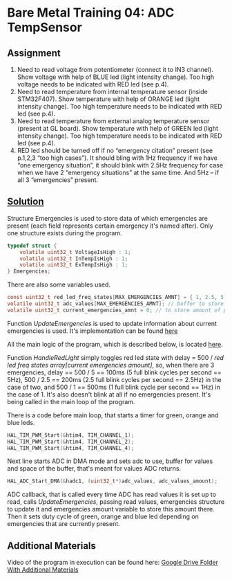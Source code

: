 # Bare Metal Training 04: ADC TempSensor

## Assignment
1. Need to read voltage from potentiometer (connect it to IN3 channel). Show voltage with help of BLUE led (light intensity change). Too high voltage needs to be indicated with RED led (see p.4).
2. Need to read temperature from internal temperature sensor (inside STM32F407). Show temperature with help of ORANGE led (light intensity change). Too high temperature needs to be indicated with RED led (see p.4).
3. Need to read temperature from external analog temperature sensor (present at GL board). Show temperature with help of GREEN led (light intensity change). Too high temperature needs to be indicated with RED led (see p.4).
4. RED led should be turned off if no “emergency citation” present (see p.1,2,3 “too high cases”). It should bling with 1Hz frequency if we have “one emergency situation”, it should blink with 2.5Hz frequency for case when we have 2 “emergency situations” at the same time. And 5Hz – if all 3 “emergencies” present.

## [Solution](Core/)
Structure Emergencies is used to store data of which emergencies are present (each field represents certain emergency it's named after). Only one structure exists during the program.
```c
typedef struct {
	volatile uint32_t VoltageIsHigh : 1;
	volatile uint32_t InTempIsHigh : 1;
	volatile uint32_t ExTempIsHigh : 1;
} Emergencies;
```
There are also some variables used.
```c
const uint32_t red_led_freq_states[MAX_EMERGENCIES_AMNT] = { 1, 2.5, 5 }; // stores dividers for red led frequency so it could be 5Hz, 2.5Hz and 1Hz depending on emergencies amount
volatile uint32_t adc_values[MAX_EMERGENCIES_AMNT]; // buffer to store values from adc
volatile uint32_t current_emergencies_amnt = 0; // to store amount of present emergencies
```
Function *UpdateEmergencies* is used to update information about current emergencies is used. It's implementation can be found [here](Core/Src/app_data.c)

All the main logic of the program, which is described below, is located [here](Core/Src/main.c).

Function *HandleRedLight* simply toggles red led state with delay = 500 / *red led freq states array[current emergencies amount]*, so, when there are 3 emergencies, delay == 500 / 5 == 100ms (5 full blink cycles per second == 5Hz), 500 / 2.5 == 200ms (2.5 full blink cycles per second == 2.5Hz) in the case of two, and 500 / 1 == 500ms (1 full blink cycle per second == 1Hz) in the case of 1. It's also doesn't blink at all if no emergencies present.
It's being called in the main loop of the program.

There is a code before main loop, that starts a timer for green, orange and blue leds.
```c
HAL_TIM_PWM_Start(&htim4, TIM_CHANNEL_1);
HAL_TIM_PWM_Start(&htim4, TIM_CHANNEL_2);
HAL_TIM_PWM_Start(&htim4, TIM_CHANNEL_4);
```
Next line starts ADC in DMA mode and sets adc to use, buffer for values and space of the buffer, that's meant for values ADC returns.
```c
HAL_ADC_Start_DMA(&hadc1, (uint32_t*)adc_values, adc_values_amount);
```

ADC callback, that is called every time ADC has read values it is set up to read, calls *UpdateEmergencies*, passing read values, emergencies structure to update it and emergencies amount variable to store this amount there. Then it sets duty cycle of green, orange and blue led depending on emergencies that are currently present.

## Additional Materials
Video of the program in execution can be found here:
[Google Drive Folder With Additional Materials](https://drive.google.com/drive/folders/1soJVGMDn1IEcnw3ZYTjPV-7SKdtxIARp?usp=share_link)
